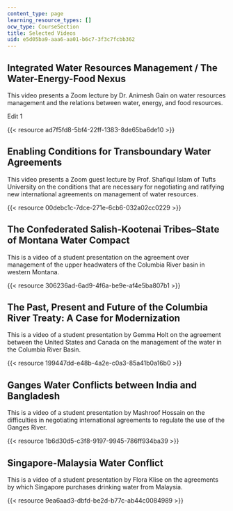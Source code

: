 ```yaml
---
content_type: page
learning_resource_types: []
ocw_type: CourseSection
title: Selected Videos
uid: e5d05ba9-aaa6-aa01-b6c7-3f3c7fcbb362
---
```

## Integrated Water Resources Management / The Water-Energy-Food Nexus

This video presents a Zoom lecture by Dr. Animesh Gain on water resources management and the relations between water, energy, and food resources.

Edit 1

{{< resource ad7f5fd8-5bf4-22ff-1383-8de65ba6de10 >}}

## Enabling Conditions for Transboundary Water Agreements

This video presents a Zoom guest lecture by Prof. Shafiqul Islam of Tufts University on the conditions that are necessary for negotiating and ratifying new international agreements on management of water resources.

{{< resource 00debc1c-7dce-271e-6cb6-032a02cc0229 >}}

## The Confederated Salish-Kootenai Tribes–State of Montana Water Compact

This is a video of a student presentation on the agreement over management of the upper headwaters of the Columbia River basin in western Montana.

{{< resource 306236ad-6ad9-4f6a-be9e-af4e5ba807b1 >}}

## The Past, Present and Future of the Columbia River Treaty: A Case for Modernization

This is a video of a student presentation by Gemma Holt on the agreement between the United States and Canada on the management of the water in the Columbia River Basin.

{{< resource 199447dd-e48b-4a2e-c0a3-85a41b0a16b0 >}}

## Ganges Water Conflicts between India and Bangladesh

This is a video of a student presentation by Mashroof Hossain on the difficulties in negotiating international agreements to regulate the use of the Ganges River.

{{< resource 1b6d30d5-c3f8-9197-9945-786ff934ba39 >}}

## Singapore-Malaysia Water Conflict

This is a video of a student presentation by Flora Klise on the agreements by which Singapore purchases drinking water from Malaysia.

{{< resource 9ea6aad3-dbfd-be2d-b77c-ab44c0084989 >}}